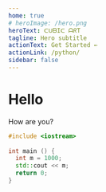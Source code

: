 ```yaml
---
home: true
# heroImage: /hero.png
heroText: ᑕᑌᗷIᑕ ᗩᖇT
tagline: Hero subtitle
actionText: Get Started ←
actionLink: /python/
sidebar: false
---
```


# Hello

How are you?

```cpp
#include <iostream>
 
int main () {
  int m = 1000;
  std::cout << m;
  return 0;
}

```

